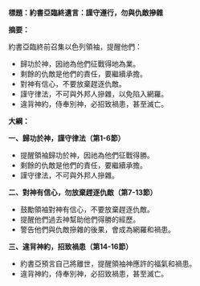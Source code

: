 **標題：約書亞臨終遺言：謹守遵行，勿與仇敵摻雜**

**摘要：**

約書亞臨終前召集以色列領袖，提醒他們：

* 歸功於神，因祂為他們征戰得地為業。
* 剩餘的仇敵是他們的責任，要繼續承擔。
* 對神有信心，不要放棄趕逐仇敵。
* 謹守律法，不可與外邦人摻雜，以免陷入網羅。
* 違背神約，侍奉別神，必招致禍患，甚至滅亡。

**大綱：**

**一、歸功於神，謹守律法（第1-6節）**
* 提醒領袖歸功於神，因祂為他們征戰得勝。
* 剩餘的仇敵是他們的責任，要繼續承擔。
* 謹守律法，不可與外邦人摻雜。

**二、對神有信心，勿放棄趕逐仇敵（第7-13節）**
* 鼓勵領袖對神有信心，不要放棄趕逐仇敵。
* 提醒他們過去神幫助他們得勝的經歷。
* 警告他們與仇敵摻雜的後果，會成為網羅和禍患。

**三、違背神約，招致禍患（第14-16節）**
* 約書亞預言自己將離世，提醒領袖神應許的福氣和禍患。
* 違背神約，侍奉別神，必招致禍患，甚至滅亡。